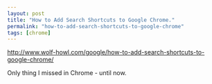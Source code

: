 ```yaml
---
layout: post
title: "How to Add Search Shortcuts to Google Chrome."
permalink: "how-to-add-search-shortcuts-to-google-chrome"
tags: [chrome]
---
```


<a href="http://www.wolf-howl.com/google/how-to-add-search-shortcuts-to-google-chrome/">http://www.wolf-howl.com/google/how-to-add-search-shortcuts-to-google-chrome/</a>

Only thing I missed in Chrome - until now.
